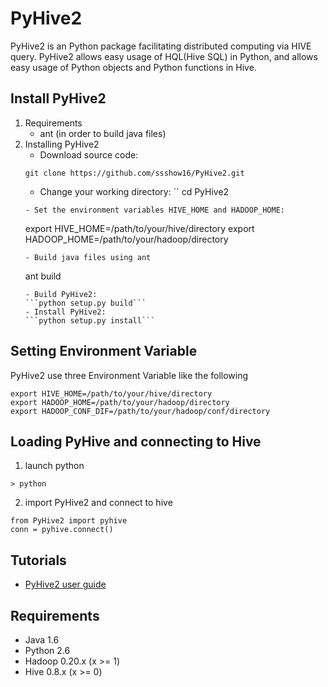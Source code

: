 PyHive2
================

  PyHive2 is an Python package facilitating distributed computing via HIVE query.
  PyHive2 allows easy usage of HQL(Hive SQL) in Python, and allows easy usage of Python objects and Python functions in Hive.

## Install PyHive2
1. Requirements
    - ant (in order to build java files)
2. Installing PyHive2
    - Download source code:
    ```
    git clone https://github.com/ssshow16/PyHive2.git
    ```
    - Change your working directory:
    ``
    cd PyHive2
    ```
    - Set the environment variables HIVE_HOME and HADOOP_HOME:
    ```
    export HIVE_HOME=/path/to/your/hive/directory
    export HADOOP_HOME=/path/to/your/hadoop/directory
    ```
    - Build java files using ant
    ```
    ant build
    ```
    - Build PyHive2:
    ```python setup.py build```
    - Install PyHive2:
    ```python setup.py install```

## Setting Environment Variable
PyHive2 use three Environment Variable like the following
```
export HIVE_HOME=/path/to/your/hive/directory
export HADOOP_HOME=/path/to/your/hadoop/directory
export HADOOP_CONF_DIF=/path/to/your/hadoop/conf/directory
```

## Loading PyHive and connecting to Hive
1. launch python
```
> python
```

2. import PyHive2 and connect to hive
```
from PyHive2 import pyhive
conn = pyhive.connect()
```

## Tutorials
- [PyHive2 user guide](https://github.com/ssshow16/PyHive2/wiki/User-Guide)

## Requirements
- Java 1.6
- Python 2.6
- Hadoop 0.20.x (x >= 1)
- Hive 0.8.x (x >= 0)
